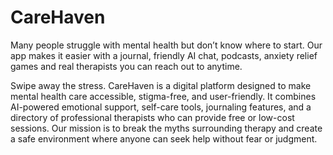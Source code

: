 # CareHaven
Many people struggle with mental health but don’t know where to start. Our app makes it easier with a journal, friendly AI chat, podcasts, anxiety relief games and real therapists you can reach out to anytime.

Swipe away the stress.
CareHaven is a digital platform designed to make mental health care accessible, stigma-free, and user-friendly.
It combines AI-powered emotional support, self-care tools, journaling features, and a directory of professional therapists who can provide free or low-cost sessions.
Our mission is to break the myths surrounding therapy and create a safe environment where anyone can seek help without fear or judgment.
